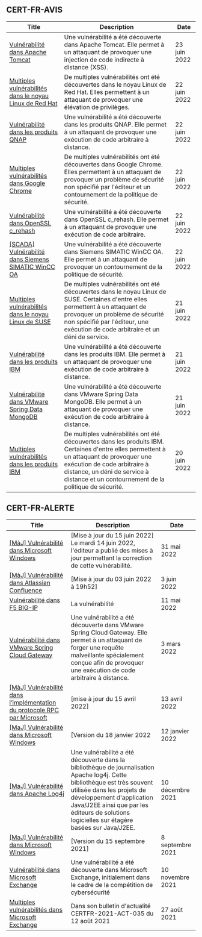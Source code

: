 
## CERT-FR-AVIS
|Title|Description|Date|
|---|---|---|
| [Vulnérabilité dans Apache Tomcat](https://www.cert.ssi.gouv.fr/avis/CERTFR-2022-AVI-579/) | Une vulnérabilité a été découverte dans Apache Tomcat. Elle permet à un attaquant de provoquer une injection de code indirecte à distance (XSS). | 23 juin 2022 |
| [Multiples vulnérabilités dans le noyau Linux de Red Hat](https://www.cert.ssi.gouv.fr/avis/CERTFR-2022-AVI-578/) | De multiples vulnérabilités ont été découvertes dans le noyau Linux de Red Hat. Elles permettent à un attaquant de provoquer une élévation de privilèges. | 22 juin 2022 |
| [Vulnérabilité dans les produits QNAP](https://www.cert.ssi.gouv.fr/avis/CERTFR-2022-AVI-577/) | Une vulnérabilité a été découverte dans les produits QNAP. Elle permet à un attaquant de provoquer une exécution de code arbitraire à distance. | 22 juin 2022 |
| [Multiples vulnérabilités dans Google Chrome](https://www.cert.ssi.gouv.fr/avis/CERTFR-2022-AVI-576/) | De multiples vulnérabilités ont été découvertes dans Google Chrome. Elles permettent à un attaquant de provoquer un problème de sécurité non spécifié par l'éditeur et un contournement de la politique de sécurité. | 22 juin 2022 |
| [Vulnérabilité dans OpenSSL c_rehash](https://www.cert.ssi.gouv.fr/avis/CERTFR-2022-AVI-575/) | Une vulnérabilité a été découverte dans OpenSSL c_rehash. Elle permet à un attaquant de provoquer une exécution de code arbitraire. | 22 juin 2022 |
| [[SCADA] Vulnérabilité dans Siemens SIMATIC WinCC OA](https://www.cert.ssi.gouv.fr/avis/CERTFR-2022-AVI-574/) | Une vulnérabilité a été découverte dans Siemens SIMATIC WinCC OA. Elle permet à un attaquant de provoquer un contournement de la politique de sécurité. | 22 juin 2022 |
| [Multiples vulnérabilités dans le noyau Linux de SUSE](https://www.cert.ssi.gouv.fr/avis/CERTFR-2022-AVI-573/) | De multiples vulnérabilités ont été découvertes dans le noyau Linux de SUSE. Certaines d'entre elles permettent à un attaquant de provoquer un problème de sécurité non spécifié par l'éditeur, une exécution de code arbitraire et un déni de service. | 21 juin 2022 |
| [Vulnérabilité dans les produits IBM](https://www.cert.ssi.gouv.fr/avis/CERTFR-2022-AVI-572/) | Une vulnérabilité a été découverte dans les produits IBM. Elle permet à un attaquant de provoquer une exécution de code arbitraire à distance. | 21 juin 2022 |
| [Vulnérabilité dans VMware Spring Data MongoDB](https://www.cert.ssi.gouv.fr/avis/CERTFR-2022-AVI-571/) | Une vulnérabilité a été découverte dans VMware Spring Data MongoDB. Elle permet à un attaquant de provoquer une exécution de code arbitraire à distance. | 21 juin 2022 |
| [Multiples vulnérabilités dans les produits IBM](https://www.cert.ssi.gouv.fr/avis/CERTFR-2022-AVI-570/) | De multiples vulnérabilités ont été découvertes dans les produits IBM. Certaines d'entre elles permettent à un attaquant de provoquer une exécution de code arbitraire à distance, un déni de service à distance et un contournement de la politique de sécurité. | 20 juin 2022 |
## CERT-FR-ALERTE
|Title|Description|Date|
|---|---|---|
| [[MàJ] Vulnérabilité dans Microsoft Windows](https://www.cert.ssi.gouv.fr/alerte/CERTFR-2022-ALE-005/) | [Mise à jour du 15 juin 2022] Le mardi 14 juin 2022, l'éditeur a publié des mises à jour permettant la correction de cette vulnérabilité.  | 31 mai 2022 |
| [[MàJ] Vulnérabilité dans Atlassian Confluence](https://www.cert.ssi.gouv.fr/alerte/CERTFR-2022-ALE-006/) | [Mise à jour du 03 juin 2022 à 19h52] | 3 juin 2022 |
| [Vulnérabilité dans F5 BIG-IP](https://www.cert.ssi.gouv.fr/alerte/CERTFR-2022-ALE-004/) | La vulnérabilité  | 11 mai 2022 |
| [Vulnérabilité dans VMware Spring Cloud Gateway](https://www.cert.ssi.gouv.fr/alerte/CERTFR-2022-ALE-002/) | Une vulnérabilité a été découverte dans VMware Spring Cloud Gateway. Elle permet à un attaquant de forger une requête malveillante spécialement conçue afin de provoquer une exécution de code arbitraire à distance. | 3 mars 2022 |
| [[MàJ] Vulnérabilité dans l’implémentation du protocole RPC par Microsoft](https://www.cert.ssi.gouv.fr/alerte/CERTFR-2022-ALE-003/) | [mise à jour du 15 avril 2022] | 13 avril 2022 |
| [[MaJ] Vulnérabilité dans Microsoft Windows](https://www.cert.ssi.gouv.fr/alerte/CERTFR-2022-ALE-001/) | [Version du 18 janvier 2022 | 12 janvier 2022 |
| [[MaJ] Vulnérabilité dans Apache Log4j](https://www.cert.ssi.gouv.fr/alerte/CERTFR-2021-ALE-022/) | Une vulnérabilité a été découverte dans la bibliothèque de journalisation Apache log4j. Cette bibliothèque est très souvent utilisée dans les projets de développement d'application Java/J2EE ainsi que par les éditeurs de solutions logicielles sur étagère basées sur Java/J2EE. | 10 décembre 2021 |
| [[MaJ] Vulnérabilité dans Microsoft Windows](https://www.cert.ssi.gouv.fr/alerte/CERTFR-2021-ALE-019/) | [Version du 15 septembre 2021] | 8 septembre 2021 |
| [Vulnérabilité dans Microsoft Exchange](https://www.cert.ssi.gouv.fr/alerte/CERTFR-2021-ALE-021/) | Une vulnérabilité a été découverte dans Microsoft Exchange, initialement dans le cadre de la compétition de cybersécurité  | 10 novembre 2021 |
| [Multiples vulnérabilités dans Microsoft Exchange](https://www.cert.ssi.gouv.fr/alerte/CERTFR-2021-ALE-017/) | Dans son bulletin d'actualité CERTFR-2021-ACT-035 du 12 août 2021  | 27 août 2021 |

